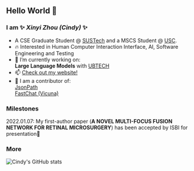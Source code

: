 ## Hello World 👋
### I am ✨ _Xinyi Zhou (Cindy)_ ✨
- A CSE Graduate Student @ [SUSTech](https://www.sustech.edu.cn/en/) and a MSCS Student @ [USC](https://viterbischool.usc.edu/).
- 🔥 Interested in Human Computer Interaction Interface, AI, Software Engineering and Testing
- 🔭 I’m currently working on:    
      **Large Language Models** with [UBTECH](https://www.ubtrobot.com/)
- 📫 [Check out my website!](https://cindychow123.github.io/)
- 🔦 I am a contributor of:  
      [JsonPath](https://github.com/json-path/JsonPath)   
      [FastChat (Vicuna)](https://github.com/lm-sys/FastChat)
### Milestones
2022.01.07: My first-author paper (**A NOVEL MULTI-FOCUS FUSION NETWORK FOR RETINAL MICROSURGERY**) has been accepted by ISBI for presentation🎉   
### More
![Cindy's GitHub stats](https://github-readme-stats.vercel.app/api?username=CindyChow123&show_icons=true&theme=slateorange)

